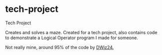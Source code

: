 # tech-project
Tech Project

Creates and solves a maze. Created for a tech project, also contains code to demonstrate a Logical Operator program I made for someone.

Not really mine, around 95% of the code by [DWiz24.](http://github.com/dwiz24)

